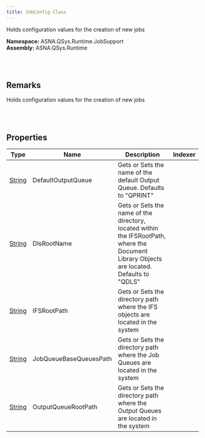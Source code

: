 ```yaml
---
title: JobConfig Class
---
```


Holds configuration values for the creation of new jobs

**Namespace:** ASNA.QSys.Runtime.JobSupport <br/>
**Assembly:** ASNA.QSys.Runtime

<br>
<br>

## Remarks

Holds configuration values for the creation of new jobs

[//]: # ($$TODO: Complete the Remarks section.)

<br>
<br>

## Properties

| Type | Name | Description | Indexer
| --- | --- | --- | --- 
| [String](https://docs.microsoft.com/en-us/dotnet/api/system.string) | DefaultOutputQueue | Gets or Sets the name of the default Output Queue. Defaults to "QPRINT" | 
| [String](https://docs.microsoft.com/en-us/dotnet/api/system.string) | DlsRootName | Gets or Sets the name of the directory, located within the IFSRootPath, where the Document Library Objects are located. Defaults to "QDLS" | 
| [String](https://docs.microsoft.com/en-us/dotnet/api/system.string) | IFSRootPath | Gets or Sets the directory path where the IFS objects are located in the system | 
| [String](https://docs.microsoft.com/en-us/dotnet/api/system.string) | JobQueueBaseQueuesPath | Gets or Sets the directory path where the Job Queues are located in the system | 
| [String](https://docs.microsoft.com/en-us/dotnet/api/system.string) | OutputQueueRootPath | Gets or Sets the directory path where the Output Queues are located in the system | 

<br>
<br>

